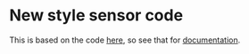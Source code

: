 # New style sensor code

This is based on the code
[here](strips/sensors/sensor_tests_interfacing_functions), so see that for
[documentation](strips/sensors/sensor_tests_interfacing_functions/README.md).
